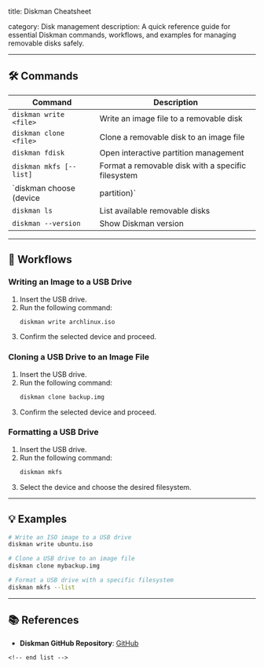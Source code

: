 title: Diskman Cheatsheet

category: Disk management
description: A quick reference guide for essential Diskman commands, workflows, and examples for managing removable disks safely.

---

## 🛠️ Commands

| Command                   | Description                                        |
| ------------------------- | -------------------------------------------------- |
| `diskman write <file>`  | Write an image file to a removable disk            |
| `diskman clone <file>`  | Clone a removable disk to an image file            |
| `diskman fdisk`         | Open interactive partition management              |
| `diskman mkfs [--list]` | Format a removable disk with a specific filesystem |
| `diskman choose (device   | partition)`                                        |
| `diskman ls`            | List available removable disks                     |
| `diskman --version`     | Show Diskman version                               |

---

## 🔄 Workflows

### **Writing an Image to a USB Drive**

1. Insert the USB drive.
2. Run the following command:
   ```bash
   diskman write archlinux.iso
   ```
3. Confirm the selected device and proceed.

### **Cloning a USB Drive to an Image File**

1. Insert the USB drive.
2. Run the following command:
   ```bash
   diskman clone backup.img
   ```
3. Confirm the selected device and proceed.

### **Formatting a USB Drive**

1. Insert the USB drive.
2. Run the following command:
   ```bash
   diskman mkfs
   ```
3. Select the device and choose the desired filesystem.

---

## 💡 Examples

```bash
# Write an ISO image to a USB drive
diskman write ubuntu.iso

# Clone a USB drive to an image file
diskman clone mybackup.img

# Format a USB drive with a specific filesystem
diskman mkfs --list
```

---

## 📚 References

- **Diskman GitHub Repository**: [GitHub](https://github.com/crdx/diskman)

```
<!-- end list -->
```
